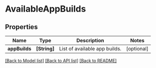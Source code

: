 # AvailableAppBuilds

## Properties
Name | Type | Description | Notes
------------ | ------------- | ------------- | -------------
**appBuilds** | **[String]** | List of available app builds. | [optional] 

[[Back to Model list]](../README.md#documentation-for-models) [[Back to API list]](../README.md#documentation-for-api-endpoints) [[Back to README]](../README.md)



